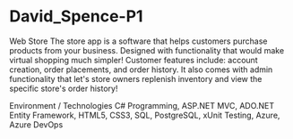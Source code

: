 # David_Spence-P1
Web Store
The store app is a software that helps customers purchase products from your business. Designed with functionality that would make virtual shopping much simpler! Customer features include: account creation, order placements, and order history. It also comes with admin functionality that let's store owners replenish inventory and view the specific store's order history!

Environment / Technologies 
C# Programming, ASP.NET MVC, ADO.NET Entity Framework, HTML5, CSS3, SQL, PostgreSQL, xUnit Testing, Azure, Azure DevOps

